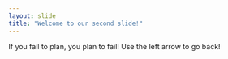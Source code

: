 ```yaml
---
layout: slide
title: "Welcome to our second slide!"
---
```

If you fail to plan, you plan to fail!
Use the left arrow to go back!
